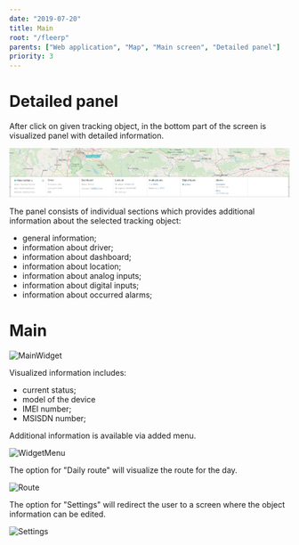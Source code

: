 ```yaml
---
date: "2019-07-20"
title: Main
root: "/fleerp"
parents: ["Web application", "Map", "Main screen", "Detailed panel"]
priority: 3
---
```

# Detailed panel

After click on given tracking object, in the bottom part of the screen is visualized panel with detailed information.

![BottomPanel](bottom-panel-en.png)

The panel consists of individual sections which provides additional information about the selected tracking object:

 - general information;
 - information about driver;
 - information about dashboard;
 - information about location;
 - information about analog inputs;
 - information about digital inputs;
 - information about occurred alarms;


# Main

![MainWidget](main-widget-en.png)

Visualized information includes:
- current status;
- model of the device
- IMEI number;
- MSISDN number;

Additional information is available via added menu.

![WidgetMenu](widget-menu-en.png)

The option for "Daily route" will visualize the route for the day.

![Route](route-en.png)

The option for "Settings" will redirect the user to a screen where the object information can be edited.

![Settings](settings-en.png)
